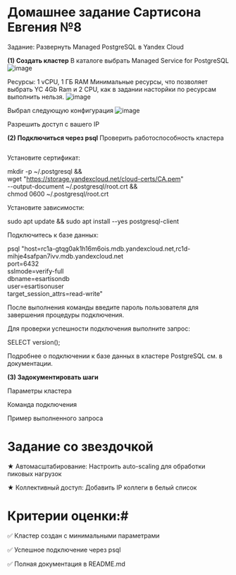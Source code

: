 # Домашнее задание Сартисона Евгения №8
Задание: Развернуть Managed PostgreSQL в Yandex Cloud

**(1) Создать кластер**
В каталоге выбрать Managed Service for PostgreSQL
![image](https://github.com/user-attachments/assets/59172540-c585-48fb-8dd7-2bfc1127cf4f)

Ресурсы: 1 vCPU, 1 ГБ RAM
Минимальные ресурсы, что позволяет выбрать YC 4Gb Ram и 2 СPU, как в задании насторйки по ресурсам выполнить нельзя.
![image](https://github.com/user-attachments/assets/cfb1cac9-9caa-446b-9717-ebba226d618e)

Выбрал следующую конфигурация
![image](https://github.com/user-attachments/assets/3138052b-9367-4559-b0c6-161a73647826)




Разрешить доступ с вашего IP





**(2) Подключиться через psql**
Проверить работоспособность кластера
```

```
Установите сертификат:

mkdir -p ~/.postgresql && \
wget "https://storage.yandexcloud.net/cloud-certs/CA.pem" \
    --output-document ~/.postgresql/root.crt && \
chmod 0600 ~/.postgresql/root.crt

Установите зависимости:

sudo apt update && sudo apt install --yes postgresql-client

Подключитесь к базе данных:

psql "host=rc1a-gtqg0ak1h16m6ois.mdb.yandexcloud.net,rc1d-mihje4safpan7ivv.mdb.yandexcloud.net \
    port=6432 \
    sslmode=verify-full \
    dbname=esartisondb \
    user=esartisonuser \
    target_session_attrs=read-write"

После выполнения команды введите пароль пользователя для завершения процедуры подключения.

Для проверки успешности подключения выполните запрос:

SELECT version();

Подробнее о подключении к базе данных в кластере PostgreSQL см. в документации.



**(3) Задокументировать шаги**

Параметры кластера

Команда подключения

Пример выполненного запроса


# Задание со звездочкой # 

★ Автомасштабирование: Настроить auto-scaling для обработки пиковых нагрузок

★ Коллективный доступ: Добавить IP коллеги в белый список


# Критерии оценки:#

✅ Кластер создан с минимальными параметрами

✅ Успешное подключение через psql

✅ Полная документация в README.md
